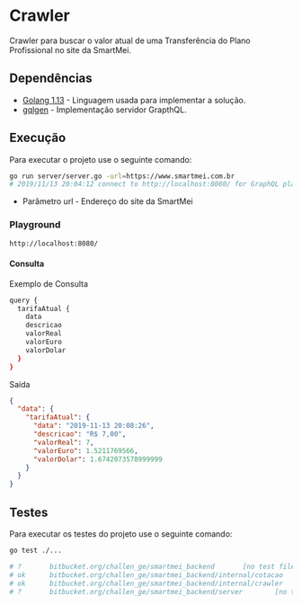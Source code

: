 # Crawler

Crawler para buscar o valor atual de uma Transferência do Plano Profissional no site da SmartMei.

## Dependências

 - [Golang 1.13](https://golang.org/) - Linguagem usada para implementar a solução.
 - [gqlgen](https://github.com/99designs/gqlgen/) - Implementação servidor GrapthQL.

## Execução

Para executar o projeto use o seguinte comando:

```sh
go run server/server.go -url=https://www.smartmei.com.br
# 2019/11/13 20:04:12 connect to http://localhost:8080/ for GraphQL playground
```

 - Parâmetro url - Endereço do site da SmartMei 

### Playground

```sh
http://localhost:8080/
```

#### Consulta

Exemplo de Consulta

```sh
query {
  tarifaAtual {
    data
    descricao
    valorReal
    valorEuro
    valorDolar
  }
}
```

Saída

```json
{
  "data": {
    "tarifaAtual": {
      "data": "2019-11-13 20:08:26",
      "descricao": "R$ 7,00",
      "valorReal": 7,
      "valorEuro": 1.5211769566,
      "valorDolar": 1.6742073578999999
    }
  }
}
```

## Testes

Para executar os testes do projeto use o seguinte comando:

```sh
go test ./...

# ?       bitbucket.org/challen_ge/smartmei_backend       [no test files]
# ok      bitbucket.org/challen_ge/smartmei_backend/internal/cotacao      0.003s
# ok      bitbucket.org/challen_ge/smartmei_backend/internal/crawler      0.628s
# ?       bitbucket.org/challen_ge/smartmei_backend/server        [no test files]
```